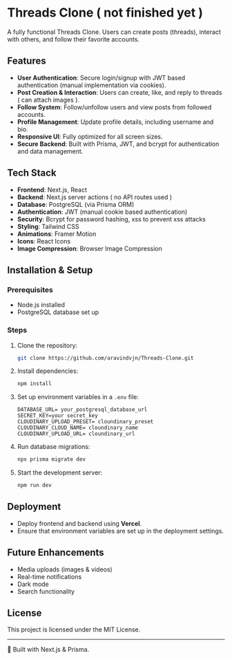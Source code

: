 # Threads Clone ( not finished yet )

A fully functional Threads Clone. Users can create posts (threads), interact with others, and follow their favorite accounts.

## Features

- **User Authentication**: Secure login/signup with JWT based authentication (manual implementation via cookies).
- **Post Creation & Interaction**: Users can create, like, and reply to threads ( can attach images ).
- **Follow System**: Follow/unfollow users and view posts from followed accounts.
- **Profile Management**: Update profile details, including username and bio.
- **Responsive UI**: Fully optimized for all screen sizes.
- **Secure Backend**: Built with Prisma, JWT, and bcrypt for authentication and data management.

## Tech Stack

- **Frontend**: Next.js, React
- **Backend**: Next.js server actions ( no API routes used )
- **Database**: PostgreSQL (via Prisma ORM)
- **Authentication**: JWT (manual cookie based authentication)
- **Security**: Bcrypt for password hashing, xss to prevent xss attacks
- **Styling**: Tailwind CSS
- **Animations**: Framer Motion
- **Icons**: React Icons
- **Image Compression**: Browser Image Compression

## Installation & Setup

### Prerequisites

- Node.js installed
- PostgreSQL database set up

### Steps

1. Clone the repository:

   ```sh
   git clone https://github.com/aravindvjn/Threads-Clone.git
   ```

2. Install dependencies:

   ```sh
   npm install
   ```

3. Set up environment variables in a `.env` file:

   ```env
   DATABASE_URL= your_postgresql_database_url
   SECRET_KEY=your secret_key
   CLOUDINARY_UPLOAD_PRESET= cloundinary_preset
   CLOUDINARY_CLOUD_NAME= cloundinary_name
   CLOUDINARY_UPLOAD_URL= cloundinary_url

   ```

4. Run database migrations:

   ```sh
   npx prisma migrate dev
   ```

5. Start the development server:
   ```sh
   npm run dev
   ```

## Deployment

- Deploy frontend and backend using **Vercel**.
- Ensure that environment variables are set up in the deployment settings.

## Future Enhancements

- Media uploads (images & videos)
- Real-time notifications
- Dark mode
- Search functionality

## License

This project is licensed under the MIT License.

---

🚀 Built with Next.js & Prisma.
